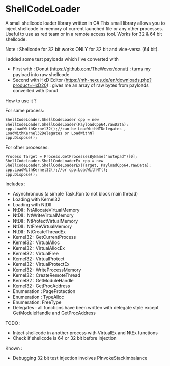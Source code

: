 # ShellCodeLoader
A small shellcode loader library written in C#
This small library allows you to inject shellcode in memory of current launched file or any other processes.
Useful to use as red team or in a remote access tool. Works for 32 & 64 bit shellcode.

Note : Shellcode for 32 bit works ONLY for 32 bit and vice-versa (64 bit). 

I added some test payloads which I've converted with 
* First with : Donut (https://github.com/TheWover/donut) : turns my payload into raw shellcode
* Second with HxD Editor (https://mh-nexus.de/en/downloads.php?product=HxD20) : gives me an array of raw bytes from payloads converted with Donut

How to use it ?

For same process:

```
ShellCodeLoader.ShellCodeLoader cpp = new ShellCodeLoader.ShellCodeLoader(PayloadCpp64.rawData);
cpp.LoadWithKernel32();//can be LoadWithNTDelegates , LoadWithKernel32Delegates or LoadWithNT
cpp.Dispose();
```
For other processes:

```
Process Target = Process.GetProcessesByName("notepad")[0];
ShellCodeLoader.ShellCodeLoaderEx cpp = new ShellCodeLoader.ShellCodeLoaderEx(Target, PayloadCpp64.rawData);
cpp.LoadWithKernel32();//or cpp.LoadWithNT();
cpp.Dispose();
```

Includes : 

* Asynchronous (a simple Task.Run to not block main thread)
* Loading with Kernel32
* Loading with NtDll
* NtDll : NtAllocateVirtualMemory
* NtDll : NtWriteVirtualMemory
* NtDll : NtProtectVirtualMemory
* NtDll : NtFreeVirtualMemory
* NtDll : NtCreateThreadEx
* Kernel32 : GetCurrentProcess
* Kernel32 : VirtualAlloc
* Kernel32 : VirtualAllocEx
* Kernel32 : VirtualFree
* Kernel32 : VirtualProtect
* Kernel32 : VirtualProtectEx
* Kernel32 : WriteProcessMemory
* Kernel32 : CreateRemoteThread
* Kernel32 : GetModuleHandle
* Kernel32 : GetProcAddress
* Enumeration : PageProtection
* Enumeration : TypeAlloc
* Enumeration: FreeType
* Delegates : all functions have been written with delegate style except GetModuleHandle and GetProcAddress

TODO :
* <s>Inject shellcode in another process with VirtualEx and NtEx functions</s>
* Check if shellcode is 64 or 32 bit before injection

Known : 
* Debugging 32 bit test injection involves PInvokeStackImbalance
